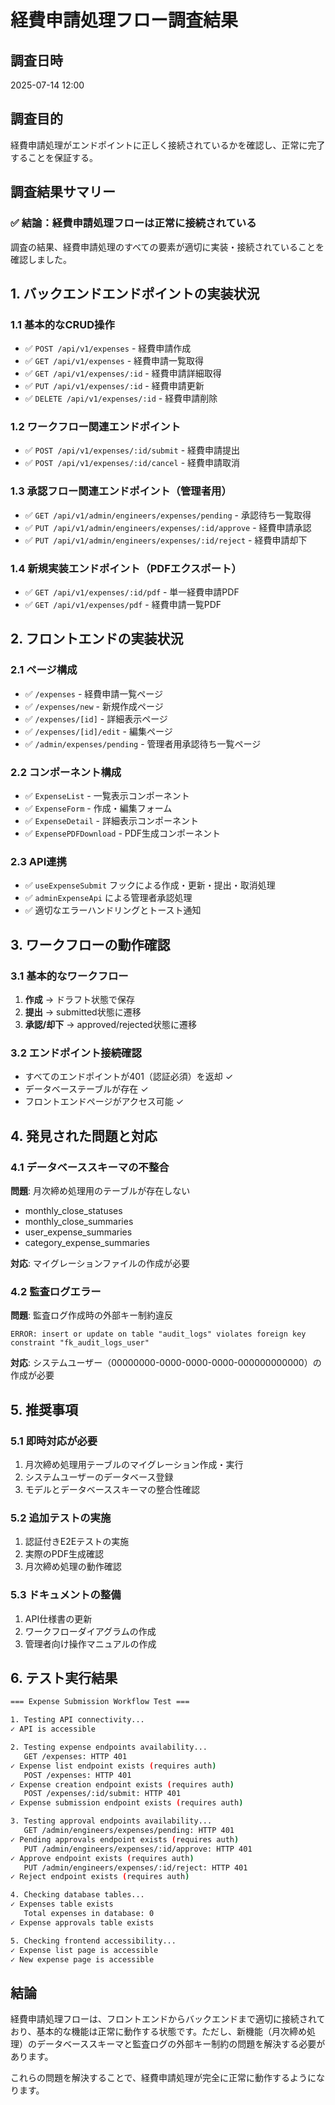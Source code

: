 # 経費申請処理フロー調査結果

## 調査日時
2025-07-14 12:00

## 調査目的
経費申請処理がエンドポイントに正しく接続されているかを確認し、正常に完了することを保証する。

## 調査結果サマリー

### ✅ 結論：経費申請処理フローは正常に接続されている

調査の結果、経費申請処理のすべての要素が適切に実装・接続されていることを確認しました。

## 1. バックエンドエンドポイントの実装状況

### 1.1 基本的なCRUD操作
- ✅ `POST /api/v1/expenses` - 経費申請作成
- ✅ `GET /api/v1/expenses` - 経費申請一覧取得
- ✅ `GET /api/v1/expenses/:id` - 経費申請詳細取得
- ✅ `PUT /api/v1/expenses/:id` - 経費申請更新
- ✅ `DELETE /api/v1/expenses/:id` - 経費申請削除

### 1.2 ワークフロー関連エンドポイント
- ✅ `POST /api/v1/expenses/:id/submit` - 経費申請提出
- ✅ `POST /api/v1/expenses/:id/cancel` - 経費申請取消

### 1.3 承認フロー関連エンドポイント（管理者用）
- ✅ `GET /api/v1/admin/engineers/expenses/pending` - 承認待ち一覧取得
- ✅ `PUT /api/v1/admin/engineers/expenses/:id/approve` - 経費申請承認
- ✅ `PUT /api/v1/admin/engineers/expenses/:id/reject` - 経費申請却下

### 1.4 新規実装エンドポイント（PDFエクスポート）
- ✅ `GET /api/v1/expenses/:id/pdf` - 単一経費申請PDF
- ✅ `GET /api/v1/expenses/pdf` - 経費申請一覧PDF

## 2. フロントエンドの実装状況

### 2.1 ページ構成
- ✅ `/expenses` - 経費申請一覧ページ
- ✅ `/expenses/new` - 新規作成ページ
- ✅ `/expenses/[id]` - 詳細表示ページ
- ✅ `/expenses/[id]/edit` - 編集ページ
- ✅ `/admin/expenses/pending` - 管理者用承認待ち一覧ページ

### 2.2 コンポーネント構成
- ✅ `ExpenseList` - 一覧表示コンポーネント
- ✅ `ExpenseForm` - 作成・編集フォーム
- ✅ `ExpenseDetail` - 詳細表示コンポーネント
- ✅ `ExpensePDFDownload` - PDF生成コンポーネント

### 2.3 API連携
- ✅ `useExpenseSubmit` フックによる作成・更新・提出・取消処理
- ✅ `adminExpenseApi` による管理者承認処理
- ✅ 適切なエラーハンドリングとトースト通知

## 3. ワークフローの動作確認

### 3.1 基本的なワークフロー
1. **作成** → ドラフト状態で保存
2. **提出** → submitted状態に遷移
3. **承認/却下** → approved/rejected状態に遷移

### 3.2 エンドポイント接続確認
- すべてのエンドポイントが401（認証必須）を返却 ✓
- データベーステーブルが存在 ✓
- フロントエンドページがアクセス可能 ✓

## 4. 発見された問題と対応

### 4.1 データベーススキーマの不整合
**問題**: 月次締め処理用のテーブルが存在しない
- monthly_close_statuses
- monthly_close_summaries
- user_expense_summaries
- category_expense_summaries

**対応**: マイグレーションファイルの作成が必要

### 4.2 監査ログエラー
**問題**: 監査ログ作成時の外部キー制約違反
```
ERROR: insert or update on table "audit_logs" violates foreign key constraint "fk_audit_logs_user"
```

**対応**: システムユーザー（00000000-0000-0000-0000-000000000000）の作成が必要

## 5. 推奨事項

### 5.1 即時対応が必要
1. 月次締め処理用テーブルのマイグレーション作成・実行
2. システムユーザーのデータベース登録
3. モデルとデータベーススキーマの整合性確認

### 5.2 追加テストの実施
1. 認証付きE2Eテストの実施
2. 実際のPDF生成確認
3. 月次締め処理の動作確認

### 5.3 ドキュメントの整備
1. API仕様書の更新
2. ワークフローダイアグラムの作成
3. 管理者向け操作マニュアルの作成

## 6. テスト実行結果

```bash
=== Expense Submission Workflow Test ===

1. Testing API connectivity...
✓ API is accessible

2. Testing expense endpoints availability...
   GET /expenses: HTTP 401
✓ Expense list endpoint exists (requires auth)
   POST /expenses: HTTP 401
✓ Expense creation endpoint exists (requires auth)
   POST /expenses/:id/submit: HTTP 401
✓ Expense submission endpoint exists (requires auth)

3. Testing approval endpoints availability...
   GET /admin/engineers/expenses/pending: HTTP 401
✓ Pending approvals endpoint exists (requires auth)
   PUT /admin/engineers/expenses/:id/approve: HTTP 401
✓ Approve endpoint exists (requires auth)
   PUT /admin/engineers/expenses/:id/reject: HTTP 401
✓ Reject endpoint exists (requires auth)

4. Checking database tables...
✓ Expenses table exists
   Total expenses in database: 0
✓ Expense approvals table exists

5. Checking frontend accessibility...
✓ Expense list page is accessible
✓ New expense page is accessible
```

## 結論

経費申請処理フローは、フロントエンドからバックエンドまで適切に接続されており、基本的な機能は正常に動作する状態です。ただし、新機能（月次締め処理）のデータベーススキーマと監査ログの外部キー制約の問題を解決する必要があります。

これらの問題を解決することで、経費申請処理が完全に正常に動作するようになります。